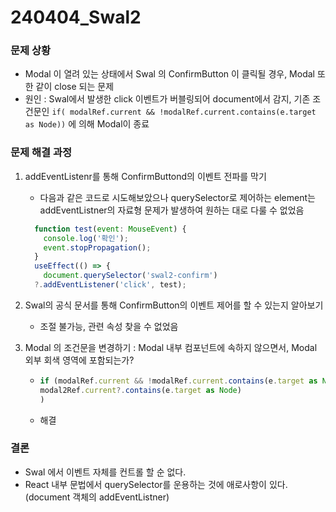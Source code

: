 # 240404_Swal2

### 문제 상황

- Modal 이 열려 있는 상태에서 Swal 의 ConfirmButton 이 클릭될 경우, Modal 또한 같이 close 되는 문제
- 원인 : Swal에서 발생한 click 이벤트가 버블링되어 document에서 감지, 기존 조건문인 `if( modalRef.current &&
    !modalRef.current.contains(e.target as Node))` 에 의해 Modal이 종료

### 문제 해결 과정

1. addEventListenr를 통해 ConfirmButtond의 이벤트 전파를 막기

   - 다음과 같은 코드로 시도해보았으나 querySelector로 제어하는 element는 addEventListner의 자료형 문제가 발생하여 원하는 대로 다룰 수 없었음

   ```javascript
     function test(event: MouseEvent) {
       console.log('확인');
       event.stopPropagation();
     }
     useEffect(() => {
       document.querySelector('swal2-confirm')
     ?.addEventListener('click', test);
   ```

2. Swal의 공식 문서를 통해 ConfirmButton의 이벤트 제어를 할 수 있는지 알아보기
   - 조절 불가능, 관련 속성 찾을 수 없었음
3. Modal 의 조건문을 변경하기 : Modal 내부 컴포넌트에 속하지 않으면서, Modal 외부 회색 영역에 포함되는가?
   - ```javascript
     if (modalRef.current && !modalRef.current.contains(e.target as Node) &&
     modal2Ref.current?.contains(e.target as Node)
     )
     ```
   - 해결

### 결론

- Swal 에서 이벤트 자체를 컨트롤 할 순 없다.
- React 내부 문법에서 querySelector를 운용하는 것에 애로사항이 있다. (document 객체의 addEventListner)